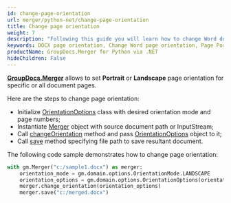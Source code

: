 ```yaml
---
id: change-page-orientation
url: merger/python-net/change-page-orientation
title: Change page orientation
weight: 7
description: "Following this guide you will learn how to change Word document page orientation to Portrait or Landscape using GroupDocs.Merger for Python via .NET."
keywords: DOCX page orientation, Change Word page orientation, Page Portrait orientation, Page Landscape orientation
productName: GroupDocs.Merger for Python via .NET
hideChildren: False
---
```

[**GroupDocs.Merger**](https://products.groupdocs.com/merger/python-net) allows to set **Portrait** or **Landscape** page orientation for specific or all document pages.

Here are the steps to change page orientation:

*   Initialize [OrientationOptions](https://reference.groupdocs.com/net/merger/groupdocs.merger.domain.options/OrientationOptions) class with desired orientation mode and page numbers;
*   Instantiate [Merger](https://reference.groupdocs.com/net/merger/groupdocs.merger/Merger) object with source document path or InputStream;
*   Call [changeOrientation](https://reference.groupdocs.com/merger/net/groupdocs.merger/merger/changeorientation/) method and pass [OrientationOptions](https://reference.groupdocs.com/net/merger/groupdocs.merger.domain.options/OrientationOptions) object to it;
*   Call [save](https://reference.groupdocs.com/merger/net/groupdocs.merger/merger/save) method specifying file path to save resultant document.

The following code sample demonstrates how to change page orientation:

```python
with gm.Merger("c:/sample1.docx") as merger:
    orientation_mode = gm.domain.options.OrientationMode.LANDSCAPE
    orientation_options = gm.domain.options.OrientationOptions(orientation_mode, 1, 2)
    merger.change_orientation(orientation_options)
    merger.save("c:/merged.docx")
```
